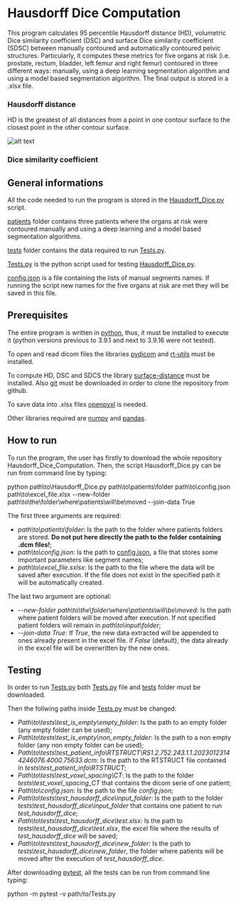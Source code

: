 # Hausdorff Dice Computation
This program calculates 95 percentile Hausdorff distance (HD), volumetric Dice similarity coefficient (DSC) and surface Dice similarity coefficient (SDSC) between manually contoured and automatically contoured pelvic structures.
Particularly, it computes these metrics for five organs at risk (i.e. prostate, rectum, bladder, left femur and right femur) contoured in three different ways: manually, using a deep learning segmentation algorithm and using a model based segmentation algorithm.
The final output is stored in a .xlsx file.

### Hausdorff distance
HD is the greatest of all distances from a point in one contour surface to the closest point in the other contour surface.

![alt text](https://upload.wikimedia.org/wikipedia/commons/thumb/2/21/Hausdorff_distance_sample.svg/250px-Hausdorff_distance_sample.svg.png)

### Dice similarity coefficient

## General informations
All the code needed to run the program is stored in the [Hausdorff_Dice.py](https://github.com/MarcoSaguatti/Hausdorff_Dice_Computation/blob/master/Hausdorff_Dice.py) script.

[patients](https://github.com/MarcoSaguatti/Hausdorff_Dice_Computation/tree/master/patients) folder contains three patients where the organs at risk were contoured manually and using a deep learning and a model based segmentation algorithms.

[tests](https://github.com/MarcoSaguatti/Hausdorff_Dice_Computation/tree/master/tests) folder contains the data required to run [Tests.py](https://github.com/MarcoSaguatti/Hausdorff_Dice_Computation/blob/master/Tests.py).

[Tests.py](https://github.com/MarcoSaguatti/Hausdorff_Dice_Computation/blob/master/Tests.py) is the python script used for testing [Hausdorff_Dice.py](https://github.com/MarcoSaguatti/Hausdorff_Dice_Computation/blob/master/Hausdorff_Dice.py).

[config.json](https://github.com/MarcoSaguatti/Hausdorff_Dice_Computation/blob/master/config.json) is a file containing the lists of manual segments names. If running the script new names for the five organs at risk are met they will be saved in this file.

## Prerequisites
The entire program is written in [python](https://www.python.org/downloads/), thus, it must be installed to execute it (python versions previous to 3.9.1 and next to 3.9.16 were not tested).

To open and read dicom files the libraries [pydicom](https://pypi.org/project/pydicom/) and [rt-utils](https://pypi.org/project/rt-utils/) must be installed.

To compute HD, DSC and SDCS the library [surface-distance](https://github.com/deepmind/surface-distance) must be installed. Also [git](https://git-scm.com/downloads) must be downloaded in order to clone the repository from github.

To save data into .xlsx files [openpyxl](https://pypi.org/project/openpyxl/) is needed.

Other libraries required are [numpy](https://numpy.org/install/) and [pandas](https://pandas.pydata.org/docs/getting_started/install.html).

## How to run
To run the program, the user has firstly to download the whole repository Hausdorff_Dice_Computation.
Then, the script Hausdorff_Dice.py can be run from command line by typing:

python path\to\Hausdorff_Dice.py path\to\patients\folder path\to\config.json path\to\excel_file.xlsx --new-folder path\to\the\folder\where\patients\will\be\moved --join-data True

The first three arguments are required:
* *path\to\patients\folder*: Is the path to the folder where patients folders are stored. **Do not put here directly the path to the folder containing .dcm files!**;
* *path\to\config.json*: Is the path to [config.json](https://github.com/MarcoSaguatti/Hausdorff_Dice_Computation/blob/master/config.json), a file that stores some important parameters like segment names;
* *path\to\excel_file.sxlsx*: Is the path to the file where the data will be saved after execution. If the file does not exist in the specified path it will be automatically created.

The last two argument are optional:
* *--new-folder path\to\the\folder\where\patients\will\be\moved*: Is the path where patient folders will be moved after execution. If not specified patient folders will remain in *path\to\input\folder*;
* *--join-data True*: If *True*, the new data extracted will be appended to ones already present in the excel file. if *False* (default), the data already in the excel file will be overwritten by the new ones.

## Testing
In order to run [Tests.py](https://github.com/MarcoSaguatti/Hausdorff_Dice_Computation/blob/master/Tests.py) both [Tests.py](https://github.com/MarcoSaguatti/Hausdorff_Dice_Computation/blob/master/Tests.py) file and [tests](https://github.com/MarcoSaguatti/Hausdorff_Dice_Computation/tree/master/tests) folder must be downloaded.

Then the follwing paths inside [Tests.py](https://github.com/MarcoSaguatti/Hausdorff_Dice_Computation/blob/master/Tests.py) must be changed:
* *Path\to\tests\test_is_empty\empty_folder*: Is the path to an empty folder (any empty folder can be used);
* *Path\to\tests\test_is_empty\non_empty_folder*: Is the path to a non empty folder (any non empty folder can be used);
* *Path\to\tests\test_patient_info\RTSTRUCT\RS1.2.752.243.1.1.20230123144246076.4000.75633.dcm*: Is the path to the RTSTRUCT file contained in *tests\test_patient_info\RTSTRUCT*;
* *Path\to\tests\test_voxel_spacing\CT*: Is the path to the folder *tests\test_voxel_spacing_CT* that contains the dicom serie of one patient;
* *Path\to\config.json*: Is the path to the file *config.json*;
* *Path\to\tests\test_hausdorff_dice\input_folder*: Is the path to the folder *tests\test_hausdorff_dice\input_folder* that contains one patient to run *test_hausdorff_dice*;
* *Path\to\tests\test_hausdorff_dice\test.xlsx*: Is the path to *tests\test_hausdorff_dice\test.xlsx*, the excel file where the results of *test_hausdorff_dice* will be saved;
* *Path\to\tests\test_hausdorff_dice\new_folder*: Is the path to *tests\test_hausdorff_dice\new_folder*, the folder where patients will be moved after the execution of *test_hausdorff_dice*.

After downloading [pytest](https://pypi.org/project/pytest/), all the tests can be run from command line typing:

python -m pytest -v path/to/Tests.py